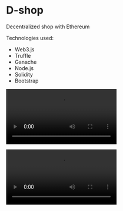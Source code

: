 # D-shop
Decentralized shop with Ethereum

Technologies used:
- Web3.js
- Truffle
- Ganache
- Node.js
- Solidity
- Bootstrap

![1-Home page](https://user-images.githubusercontent.com/50331419/138574197-6e292bb4-41dd-43aa-a6e9-670d7c278d04.mp4)

![2-Upload product](https://user-images.githubusercontent.com/50331419/138574200-2fd3830c-f880-4d65-b5d6-bc84ae594be4.mp4)
